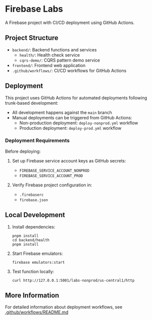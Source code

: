 # Firebase Labs

A Firebase project with CI/CD deployment using GitHub Actions.

## Project Structure

- `backend/`: Backend functions and services
  - `health/`: Health check service
  - `cqrs-demo/`: CQRS pattern demo service
- `frontend/`: Frontend web application
- `.github/workflows/`: CI/CD workflows for GitHub Actions

## Deployment

This project uses GitHub Actions for automated deployments following trunk-based development:

- All development happens against the `main` branch
- Manual deployments can be triggered from GitHub Actions:
  - Non-production deployment: `deploy-nonprod.yml` workflow
  - Production deployment: `deploy-prod.yml` workflow

### Deployment Requirements

Before deploying:

1. Set up Firebase service account keys as GitHub secrets:
   - `FIREBASE_SERVICE_ACCOUNT_NONPROD`
   - `FIREBASE_SERVICE_ACCOUNT_PROD`

2. Verify Firebase project configuration in:
   - `.firebaserc`
   - `firebase.json`

## Local Development

1. Install dependencies:
   ```
   pnpm install
   cd backend/health
   pnpm install
   ```

2. Start Firebase emulators:
   ```
   firebase emulators:start
   ```

3. Test function locally:
   ```
   curl http://127.0.0.1:5001/labs-nonprod/us-central1/http
   ```

## More Information

For detailed information about deployment workflows, see [.github/workflows/README.md](./.github/workflows/README.md)